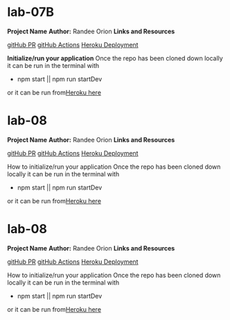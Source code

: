 # lab-07B
**Project Name**
**Author:** Randee Orion
**Links and Resources**

[gitHub PR](https://github.com/randee-401-advanced-javascript/lab-07B/pull/1)
[gitHub Actions](https://github.com/randee-401-advanced-javascript/lab-07B/tree/master/.github/workflows)
[Heroku Deployment](https://lab07-09.herokuapp.com/)



**Initialize/run your application**
Once the repo has been cloned down locally it can be run in the terminal with 
- npm start || npm run startDev

or it can be run from[Heroku here](https://lab07-09.herokuapp.com/)



# lab-08
**Project Name**
**Author:** Randee Orion
**Links and Resources**

[gitHub PR](https://github.com/randee-401-advanced-javascript/lab-07B/pull/2)
[gitHub Actions](https://github.com/randee-401-advanced-javascript/lab-07B/tree/master/.github/workflows)
[Heroku Deployment](https://lab07-09.herokuapp.com/)



How to initialize/run your application
Once the repo has been cloned down locally it can be run in the terminal with 
- npm start || npm run startDev

or it can be run from[Heroku here](https://lab07-09.herokuapp.com/)



# lab-08
**Project Name**
**Author:** Randee Orion
**Links and Resources**

[gitHub PR](https://github.com/randee-401-advanced-javascript/lab-07B/pull/3)
[gitHub Actions](https://github.com/randee-401-advanced-javascript/lab-07B/tree/master/.github/workflows)
[Heroku Deployment](https://lab07-09.herokuapp.com/)



How to initialize/run your application
Once the repo has been cloned down locally it can be run in the terminal with 
- npm start || npm run startDev

or it can be run from[Heroku here](https://lab07-09.herokuapp.com/)
